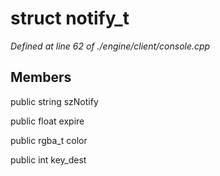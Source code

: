 # struct notify_t

*Defined at line 62 of ./engine/client/console.cpp*

## Members

public string szNotify

public float expire

public rgba_t color

public int key_dest




